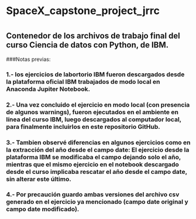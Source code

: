# SpaceX_capstone_project_jrrc
#
## Contenedor de los archivos de trabajo final del curso Ciencia de datos con Python, de IBM.
###Notas previas:
### 1.- los ejercicios de labortorio IBM fueron descargados desde la plataforma oficial IBM trabajados de modo local en Anaconda Jupiter Notebook.
### 2.- Una vez concluido el ejercicio en modo local (con presencia de algunos warnings), fueron ejecutados en el ambiente en línea del curso IBM, luego descargados al computador local, para finalmente incluirlos en este repositorio GitHub.
### 3.- Tambien observé diferencias en algunos ejercicios como en la extracción del año desde el campo date: El ejercicio desde la plataforma IBM se modificaba el campo dejando solo el año, mientras que el mismo ejercicio en el notebook descargado desde el curso implicaba rescatar el año desde el campo date, sin alterar este último.
### 4.- Por precaución guardo ambas versiones del archivo csv generado en el ejercicio ya mencionado (campo date original y campo date modificado).
